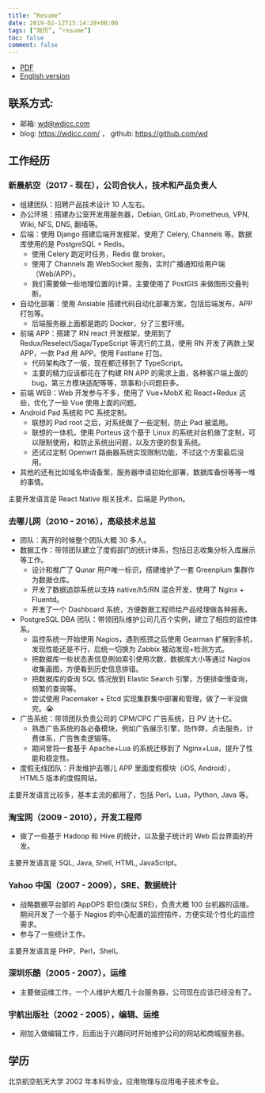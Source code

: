 ```yaml
---
title: “Resume”
date: 2019-02-12T15:14:28+08:00
tags: [“简历”, “resume”]
toc: false
comment: false
---
```


- [PDF](/resume.pdf)
- [English version](/resume-en/)

## 联系方式:

* 邮箱: wd@wdicc.com 
* blog: https://wdicc.com/ ， github: https://github.com/wd

## 工作经历

### 新晨航空（2017 - 现在），公司合伙人，技术和产品负责人

- 组建团队：招聘产品技术设计 10 人左右。
- 办公环境：搭建办公室开发用服务器，Debian, GitLab, Prometheus, VPN, Wiki, NFS, DNS, 翻墙等。
- 后端：使用 Django 搭建后端开发框架，使用了 Celery, Channels 等。数据库使用的是 PostgreSQL + Redis。
  - 使用 Celery 跑定时任务，Redis 做 broker。
  - 使用了 Channels 跑 WebSocket 服务，实时广播通知给用户端（Web/APP）。
  - 我们需要做一些地理位置的计算，主要使用了 PostGIS 来做图形交叠判断。
- 自动化部署：使用 Ansiable 搭建代码自动化部署方案，包括后端发布，APP 打包等。
  - 后端服务器上面都是跑的 Docker，分了三套环境。
- 前端 APP：搭建了 RN react 开发框架，使用到了 Redux/Reselect/Saga/TypeScript 等流行的工具，使用 RN 开发了两款上架 APP，一款 Pad 用 APP。使用 Fastlane 打包。
  - 代码架构改了一版，现在都迁移到了 TypeScript。
  - 主要的精力应该都花在了构建 RN APP 的需求上面，各种客户端上面的 bug，第三方模块适配等等，琐事和小问题巨多。
- 前端 WEB：Web 开发参与不多，使用了 Vue+MobX 和 React+Redux 这些，优化了一些 Vue 使用上面的问题。
- Android Pad 系统和 PC 系统定制。
  - 联想的 Pad root 之后，对系统做了一些定制，防止 Pad 被滥用。
  - 联想的一体机，使用 Porteus 这个基于 Linux 的系统对台机做了定制，可以限制使用，和防止系统出问题，以及方便的恢复系统。
  - 还试过定制 Openwrt 路由器系统实现限制功能，不过这个方案最后没用。
- 其他的还有比如域名申请备案，服务器申请初始化部署，数据库备份等等一堆的事情。

主要开发语言是 React Native 相关技术，后端是 Python。

### 去哪儿网（2010 - 2016），高级技术总监

- 团队：离开的时候整个团队大概 30 多人。
- 数据工作：带领团队建立了度假部门的统计体系，包括日志收集分析入库展示等工作。
  - 设计和推广了 Qunar 用户唯一标识，搭建维护了一套 Greenplum 集群作为数据仓库。
  - 开发了数据追踪系统以支持 native/h5/RN 混合开发，使用了 Nginx + Fluentd。
  - 开发了一个 Dashboard 系统，方便数据工程师给产品经理做各种报表。
- PostgreSQL DBA 团队：带领团队维护公司几百个实例，建立了相应的监控体系。
  - 监控系统一开始使用 Nagios，遇到瓶颈之后使用 Gearman 扩展到多机，发现性能还是不行，后统一切换为 Zabbix 被动发现+检测方式。
  - 把数据库一些状态表信息例如索引使用次数，数据库大小等通过 Nagios 收集画图，方便看到历史信息排错。
  - 把数据库的查询 SQL 情况放到 Elastic Search 引擎，方便排查慢查询，频繁的查询等。
  - 尝试使用 Pacemaker + Etcd 实现集群集中部署和管理，做了一半没做完。😭
- 广告系统：带领团队负责公司的 CPM/CPC 广告系统，日 PV 达十亿。
  - 熟悉广告系统的各必备模块，例如广告展示引擎，防作弊，点击服务，计费体系，广告售卖逻辑等。
  - 期间曾将一套基于 Apache+Lua 的系统迁移到了 Nginx+Lua，提升了性能和稳定性。
- 度假无线团队：开发维护去哪儿 APP 里面度假模块（iOS, Android）， HTML5 版本的度假网站。

主要开发语言比较多，基本主流的都用了，包括 Perl，Lua，Python, Java 等。

### 淘宝网（2009 - 2010），开发工程师

- 做了一些基于 Hadoop 和 Hive 的统计，以及量子统计的 Web 后台界面的开发。

主要开发语言是 SQL, Java, Shell, HTML, JavaScript。

### Yahoo 中国（2007 - 2009），SRE、数据统计

- 战略数据平台部的 AppOPS 职位(类似 SRE)，负责大概 100 台机器的运维。期间开发了一个基于 Nagios 的中心配置的监控插件，方便实现个性化的监控需求。
- 参与了一些统计工作。

主要开发语言是 PHP，Perl，Shell。

### 深圳乐酷（2005 - 2007），运维

- 主要做运维工作，一个人维护大概几十台服务器，公司现在应该已经没有了。

### 宇航出版社（2002 - 2005），编辑、运维

- 刚加入做编辑工作，后面出于兴趣同时开始维护公司的网站和商城服务器。

## 学历

北京航空航天大学 2002 年本科毕业，应用物理与应用电子技术专业。
